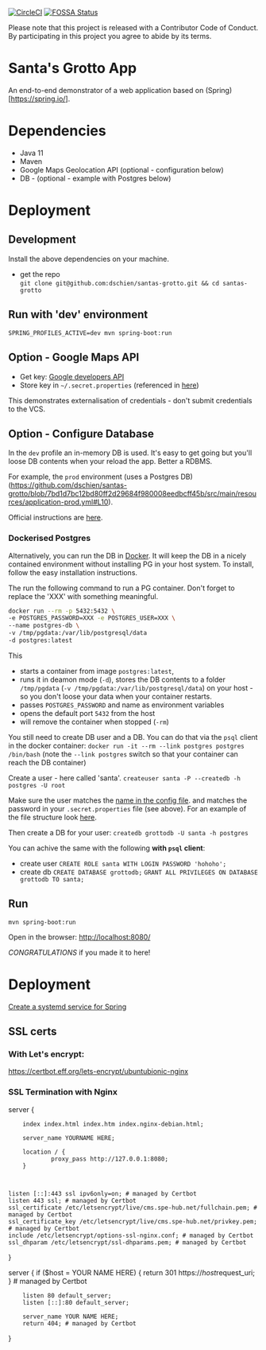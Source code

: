 [![CircleCI](https://circleci.com/gh/dschien/santas-grotto.svg?style=svg&circle-token=7d61325169687c2a3091138240b672604e77a912)](https://circleci.com/gh/dschien/santas-grotto) [![FOSSA Status](https://app.fossa.io/api/projects/git%2Bgithub.com%2Fdschien%2Fsantas-grotto.svg?type=shield)](https://app.fossa.io/projects/git%2Bgithub.com%2Fdschien%2Fsantas-grotto?ref=badge_shield)

Please note that this project is released with a Contributor Code of Conduct. By participating in this project you agree to abide by its terms.

# Santa's Grotto App

An end-to-end demonstrator of a web application based on (Spring)[https://spring.io/]. 

# Dependencies
* Java 11 
* Maven
* Google Maps Geolocation API (optional - configuration below)
* DB - (optional - example with Postgres below)

# Deployment

## Development

Install the above dependencies on your machine.

* get the repo  
`git clone git@github.com:dschien/santas-grotto.git && cd santas-grotto`

## Run with 'dev' environment
`SPRING_PROFILES_ACTIVE=dev mvn spring-boot:run`


## Option - Google Maps API
* Get key: [Google developers API](https://developers.google.com/maps/documentation/javascript/get-api-key)
* Store key in `~/.secret.properties` (referenced in [here](https://github.com/dschien/santas-grotto/blob/8832cdd7fbd1031d0f13cc1f5aac32c5a179f589/src/main/java/ac/uk/bristol/cs/santa/grotto/SantasGrottoApp.java#L8))

This demonstrates externalisation of credentials - don't submit credentials to the VCS.    

## Option - Configure Database

In the `dev` profile an in-memory DB is used. It's easy to get going but you'll loose DB contents when your reload the app. 
Better a RDBMS.

For example, the `prod` environment (uses a Postgres DB)(https://github.com/dschien/santas-grotto/blob/7bd1d7bc12bd80ff2d29684f980008eedbcff45b/src/main/resources/application-prod.yml#L10).  

Official instructions are [here](https://www.postgresql.org/download/).

### Dockerised Postgres 

Alternatively, you can run the DB in [Docker](https://www.docker.com/get-started). It will keep the DB in a nicely contained environment without installing PG in your host system.
To install, follow the easy installation instructions.
  
  
The run the following command to run a PG container. Don't forget to replace the 'XXX' with something meaningful.  
```bash
docker run --rm -p 5432:5432 \
-e POSTGRES_PASSWORD=XXX -e POSTGRES_USER=XXX \
--name postgres-db \
-v /tmp/pgdata:/var/lib/postgresql/data
-d postgres:latest
```

This
 
- starts a container from image `postgres:latest`, 
- runs it in deamon mode (`-d`), stores the DB contents to a folder `/tmp/pgdata` (`-v /tmp/pgdata:/var/lib/postgresql/data`)  on your host - 
so you don't loose your data when your container restarts. 
- passes  `POSTGRES_PASSWORD` and name as environment variables 
- opens the default port `5432` from the host
- will remove the container when stopped (`-rm`)  

You still need to create DB user and a DB. You can do that via the `psql` client in the docker container: 
`docker run -it --rm --link postgres postgres /bin/bash`
(note the `--link postgres` switch so that your container can reach the DB container)

Create a user  - here called 'santa'.
`createuser santa -P --createdb -h postgres -U root`

Make sure the user matches the [name in the config file](https://github.com/dschien/santas-grotto/blob/7bd1d7bc12bd80ff2d29684f980008eedbcff45b/src/main/resources/application-prod.yml#L12).
and matches the password in your `.secret.properties` file (see above). For an example of the file structure look [here](https://github.com/dschien/santas-grotto/blob/master/src/main/resources/default.properties). 

Then create a DB for your user: 
`createdb grottodb -U santa -h postgres` 

You can achive the same with the following **with `psql` client**:
* create user
`CREATE ROLE santa WITH LOGIN PASSWORD 'hohoho';`
* create db
`CREATE DATABASE grottodb;`
`GRANT ALL PRIVILEGES ON DATABASE grottodb TO santa;`

## Run
`mvn spring-boot:run`

Open in the browser:
[http://localhost:8080/](http://localhost:8080/)

*CONGRATULATIONS* if you made it to here!

# Deployment

[Create a systemd service for Spring](https://www.baeldung.com/spring-boot-app-as-a-service)
 
## SSL certs

### With Let's encrypt:
https://certbot.eff.org/lets-encrypt/ubuntubionic-nginx

### SSL Termination with Nginx

server {

        index index.html index.htm index.nginx-debian.html;

        server_name YOURNAME HERE;

        location / {
                proxy_pass http://127.0.0.1:8080;
        }



    listen [::]:443 ssl ipv6only=on; # managed by Certbot
    listen 443 ssl; # managed by Certbot
    ssl_certificate /etc/letsencrypt/live/cms.spe-hub.net/fullchain.pem; # managed by Certbot
    ssl_certificate_key /etc/letsencrypt/live/cms.spe-hub.net/privkey.pem; # managed by Certbot
    include /etc/letsencrypt/options-ssl-nginx.conf; # managed by Certbot
    ssl_dhparam /etc/letsencrypt/ssl-dhparams.pem; # managed by Certbot



}


server {
    if ($host = YOUR NAME HERE) {
        return 301 https://$host$request_uri;
    } # managed by Certbot


        listen 80 default_server;
        listen [::]:80 default_server;

        server_name YOUR NAME HERE;
        return 404; # managed by Certbot


}
